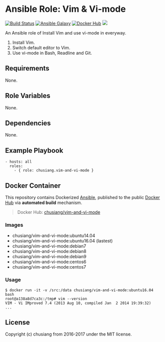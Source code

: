 # Ansible Role: Vim & Vi-mode

[![Build Status](https://travis-ci.org/chusiang/vim-and-vi-mode.ansible.role.svg?branch=master)](https://travis-ci.org/chusiang/vim-and-vi-mode.ansible.role) [![Ansible Galaxy](https://img.shields.io/badge/role-vim--and--vi--mode-blue.svg)](https://galaxy.ansible.com/chusiang/vim-and-vi-mode/) [![Docker Hub](https://img.shields.io/badge/docker-vim--and--vi--mode-blue.svg)](https://hub.docker.com/r/chusiang/vim-and-vi-mode/) [![](https://images.microbadger.com/badges/image/chusiang/vim-and-vi-mode.svg)](https://microbadger.com/images/chusiang/vim-and-vi-mode "Get your own image badge on microbadger.com")

An Ansible role of Install Vim and use vi-mode in everyway.

1. Install Vim.
1. Switch default editor to Vim.
1. Use vi-mode in Bash, Readline and Git.

## Requirements

None.

## Role Variables

None.

## Dependencies

None.

## Example Playbook

    - hosts: all
      roles:
        - { role: chusiang.vim-and-vi-mode }

## Docker Container

This repository contains Dockerized [Ansible](https://github.com/ansible/ansible), published to the public [Docker Hub](https://hub.docker.com/) via **automated build** mechanism.

> Docker Hub: [chusiang/vim-and-vi-mode](https://hub.docker.com/r/chusiang/vim-and-vi-mode/)

### Images

* chusiang/vim-and-vi-mode:ubuntu14.04
* chusiang/vim-and-vi-mode:ubuntu16.04 (lastest)
* chusiang/vim-and-vi-mode:debian7
* chusiang/vim-and-vi-mode:debian8
* chusiang/vim-and-vi-mode:debian9
* chusiang/vim-and-vi-mode:centos6
* chusiang/vim-and-vi-mode:centos7

### Usage

    $ docker run -it -v /src:/data chusiang/vim-and-vi-mode:ubuntu16.04 bash
    root@a138a8d7ca3c:/tmp# vim --version
    VIM - Vi IMproved 7.4 (2013 Aug 10, compiled Jan  2 2014 19:39:32)
    ...

## License

Copyright (c) chusiang from 2016-2017 under the MIT license.
